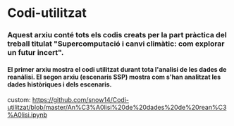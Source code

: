 # Codi-utilitzat
### Aquest arxiu conté tots els codis creats per la part pràctica del treball titulat "Supercomputació i canvi climàtic: com explorar un futur incert".
#### El primer arxiu mostra el codi utilitzat durant tota l'analisi de les dades de reanàlisi. El segon arxiu (escenaris SSP) mostra com s'han analitzat les dades històriques i dels escenaris.

custom: https://github.com/snow14/Codi-utilitzat/blob/master/An%C3%A0lisi%20de%20dades%20de%20rean%C3%A0lisi.ipynb
